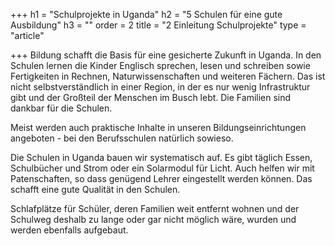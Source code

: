 +++
h1 = "Schulprojekte in Uganda"
h2 = "5 Schulen für eine gute Ausbildung"
h3 = ""
order = 2
title = "2 Einleitung Schulprojekte"
type = "article"

+++
Bildung schafft die Basis für eine gesicherte Zukunft in Uganda. In den Schulen lernen die Kinder Englisch sprechen, lesen und schreiben sowie Fertigkeiten in Rechnen, Naturwissenschaften und weiteren Fächern. Das ist nicht selbstverständlich in einer Region, in der es nur wenig Infrastruktur gibt und der Großteil der Menschen im Busch lebt. Die Familien sind dankbar für die Schulen.

Meist werden auch praktische Inhalte in unseren Bildungseinrichtungen angeboten - bei den Berufsschulen natürlich sowieso. 

Die Schulen in Uganda bauen wir systematisch auf. Es gibt täglich Essen, Schulbücher und Strom oder ein Solarmodul für Licht. Auch helfen wir mit Patenschaften, so dass genügend Lehrer eingestellt werden können. Das schafft eine gute Qualität in den Schulen. 

Schlafplätze für Schüler, deren Familien weit entfernt wohnen und der Schulweg deshalb zu lange oder gar nicht möglich wäre, wurden und werden ebenfalls aufgebaut. 